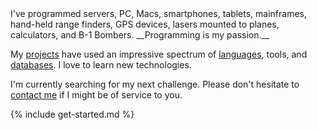 ---
---

<article markdown="1">
I've programmed servers, PC, Macs, smartphones, tablets, mainframes, hand-held range finders, GPS devices, lasers mounted to planes, calculators, and B-1 Bombers. __Programming is my passion.__

My [projects](/projects) have used an impressive spectrum of [languages](/languages), tools, and [databases](/db). I love to learn new technologies.

I'm currently searching for my next challenge. Please don't hesitate to <a href="mailto:me@gregoryjscott.com">contact me</a> if I might be of service to you.
</article>

<section markdown="1">
{% include get-started.md %}
</section>

<script>
element = document.getElementById("home-menu");
element.className += " active";
</script>
